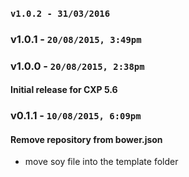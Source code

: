 ### `v1.0.2 - 31/03/2016`

### v1.0.1 - `20/08/2015, 3:49pm`


### v1.0.0 - `20/08/2015, 2:38pm`
#### Initial release for CXP 5.6  


### v0.1.1 - `10/08/2015, 6:09pm`
#### Remove repository from bower.json  
* move soy file into the template folder  
